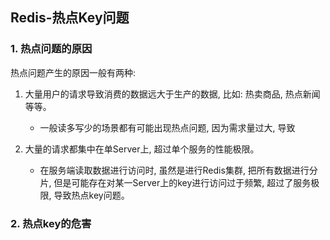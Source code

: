 ## Redis-热点Key问题

### 1. 热点问题的原因

热点问题产生的原因一般有两种:

1. 大量用户的请求导致消费的数据远大于生产的数据, 比如: 热卖商品, 热点新闻等等。

    - 一般读多写少的场景都有可能出现热点问题, 因为需求量过大, 导致

2. 大量的请求都集中在单Server上, 超过单个服务的性能极限。

    - 在服务端读取数据进行访问时, 虽然是进行Redis集群, 把所有数据进行分片, 但是可能存在对某一Server上的key进行访问过于频繁, 超过了服务极限, 导致热点key问题。

### 2. 热点key的危害

